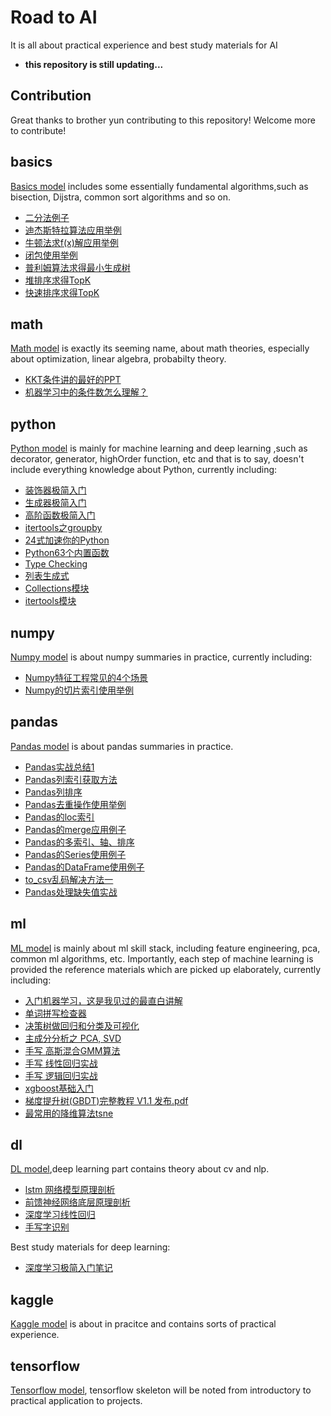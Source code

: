 # Road to AI
It is all about practical experience and best study materials for AI
- **this repository is still updating...**

## Contribution
Great thanks to brother yun contributing to this repository! Welcome more to contribute!

## basics
[Basics model](https://github.com/jackzhenguo/machine-learning/tree/master/basics) includes some essentially fundamental algorithms,such as bisection, Dijstra, common sort algorithms and so on.
- [二分法例子](https://github.com/jackzhenguo/machine-learning/tree/master/basics)
- [迪杰斯特拉算法应用举例](https://github.com/jackzhenguo/machine-learning/blob/master/basics/Dijkstra.py)
- [牛顿法求f(x)解应用举例](https://github.com/jackzhenguo/machine-learning/blob/master/basics/NewtonMethod.py)
- [闭包使用举例](https://github.com/jackzhenguo/machine-learning/blob/master/basics/closure.py)
- [普利姆算法求得最小生成树](https://github.com/jackzhenguo/machine-learning/blob/master/basics/primToMiniTree.py)
- [堆排序求得TopK](https://github.com/jackzhenguo/machine-learning/blob/master/basics/topKByHeap.py)
- [快速排序求得TopK](https://github.com/jackzhenguo/machine-learning/blob/master/basics/topKByQuickSort.py)
## math
[Math model](https://github.com/jackzhenguo/machine-learning/tree/master/math) is exactly its seeming name, about math theories, especially about optimization,
linear algebra, probabilty theory.
- [KKT条件讲的最好的PPT](https://github.com/jackzhenguo/machine-learning/blob/master/math/KKT.pdf)
- [机器学习中的条件数怎么理解？](https://github.com/jackzhenguo/machine-learning/blob/master/math/condition-number.ipynb)
## python
[Python model](https://github.com/jackzhenguo/machine-learning/tree/master/python) is mainly for machine learning and deep learning ,such as decorator, generator, highOrder function, etc and that is 
to say, doesn't include everything knowledge about Python, currently including:
- [装饰器极简入门](https://github.com/jackzhenguo/machine-learning/blob/master/python/decorator.py)
- [生成器极简入门](https://github.com/jackzhenguo/machine-learning/blob/master/python/generatorFun.py)
- [高阶函数极简入门](https://github.com/jackzhenguo/machine-learning/blob/master/python/highOrderFun.py)
- [itertools之groupby](https://github.com/jackzhenguo/machine-learning/blob/master/python/itertools-groupby-example.py)
- [24式加速你的Python](https://github.com/jackzhenguo/machine-learning/blob/master/python/24%E5%BC%8F%E5%8A%A0%E9%80%9F%E4%BD%A0%E7%9A%84Python.ipynb)
- [Python63个内置函数](https://github.com/jackzhenguo/machine-learning/blob/master/python/Python63%E4%B8%AA%E5%86%85%E7%BD%AE%E5%87%BD%E6%95%B0.md)
- [Type Checking](https://github.com/jackzhenguo/machine-learning/blob/master/python/Type%20Checking.md)
- [列表生成式](https://github.com/jackzhenguo/machine-learning/blob/master/python/%E5%88%97%E8%A1%A8%E7%94%9F%E6%88%90%E5%BC%8F.md)
- [Collections模块](https://github.com/jackzhenguo/machine-learning/blob/master/python/Collections.md)
- [itertools模块](https://github.com/jackzhenguo/machine-learning/blob/master/python/itertools.md)

## numpy
[Numpy model](https://github.com/jackzhenguo/machine-learning/tree/master/numpy) is about numpy summaries in practice, currently including: 
- [Numpy特征工程常见的4个场景](https://github.com/jackzhenguo/machine-learning/blob/master/numpy/matric%20searching%20methods.md)
- [Numpy的切片索引使用举例](https://github.com/jackzhenguo/machine-learning/blob/master/numpy/numpy_index_slice.ipynb)

## pandas
[Pandas model](https://github.com/jackzhenguo/machine-learning/tree/master/pandas) is about pandas summaries in practice.
- [Pandas实战总结1](https://github.com/jackzhenguo/machine-learning/blob/master/pandas/pandas_all.ipynb)
- [Pandas列索引获取方法](https://github.com/jackzhenguo/machine-learning/blob/master/pandas/pandas_column_number.ipynb)
- [Pandas列排序](https://github.com/jackzhenguo/machine-learning/blob/master/pandas/pandas_column_sort.ipynb)
- [Pandas去重操作使用举例](https://github.com/jackzhenguo/machine-learning/blob/master/pandas/pandas_drop_duplicates.ipynb)
- [Pandas的loc索引](https://github.com/jackzhenguo/machine-learning/blob/master/pandas/pandas_loc.ipynb)
- [Pandas的merge应用例子](https://github.com/jackzhenguo/machine-learning/blob/master/pandas/play_pandas_merge_DataFrame.ipynb)
- [Pandas的多索引、轴、排序](https://github.com/jackzhenguo/machine-learning/blob/master/pandas/play_pandas_mutiIndex_pivot_sort.ipynb)
- [Pandas的Series使用例子](https://github.com/jackzhenguo/machine-learning/blob/master/pandas/play_pandas_series.ipynb)
- [Pandas的DataFrame使用例子](https://github.com/jackzhenguo/machine-learning/blob/master/pandas/play_pd_DataFrame.ipynb)
- [to_csv乱码解决方法一](https://github.com/jackzhenguo/machine-learning/blob/master/pandas/to_csv%E4%B8%AD%E6%96%87%E4%B9%B1%E7%A0%81.ipynb)
- [Pandas处理缺失值实战](https://github.com/jackzhenguo/machine-learning/blob/master/pandas/top_missing_fun.ipynb)

## ml
[ML model](https://github.com/jackzhenguo/machine-learning/tree/master/ml) is mainly about ml skill stack, including feature engineering, pca, common ml algorithms, etc. Importantly, each step
of machine learning is provided the reference materials which are picked up elaborately, currently including: 
- [入门机器学习，这是我见过的最直白讲解](https://github.com/jackzhenguo/machine-learning/blob/master/ml/%E5%85%A5%E9%97%A8%E6%9C%BA%E5%99%A8%E5%AD%A6%E4%B9%A0%EF%BC%8C%E8%BF%99%E6%98%AF%E6%88%91%E8%A7%81%E8%BF%87%E7%9A%84%E6%9C%80%E7%9B%B4%E7%99%BD%E8%AE%B2%E8%A7%A3.md)
- [单词拼写检查器](https://github.com/jackzhenguo/machine-learning/tree/master/ml/bayes)
- [决策树做回归和分类及可视化](https://github.com/jackzhenguo/machine-learning/tree/master/ml/decision-tree)
- [主成分分析之 PCA, SVD](https://github.com/jackzhenguo/machine-learning/tree/master/ml/pca)
- [手写 高斯混合GMM算法](https://github.com/jackzhenguo/machine-learning/blob/master/ml/GMM.ipynb)
- [手写 线性回归实战](https://github.com/jackzhenguo/machine-learning/blob/master/ml/linear-regression.ipynb)
- [手写 逻辑回归实战](https://github.com/jackzhenguo/machine-learning/blob/master/ml/logistic-regression.ipynb)
- [xgboost基础入门](https://github.com/jackzhenguo/machine-learning/blob/master/ml/xgboost-basics.ipynb)
- [梯度提升树(GBDT)完整教程 V1.1 发布.pdf](https://github.com/jackzhenguo/machine-learning/blob/master/ml/%E6%A2%AF%E5%BA%A6%E6%8F%90%E5%8D%87%E6%A0%91(GBDT)%E5%AE%8C%E6%95%B4%E6%95%99%E7%A8%8B%20V1.1%20%E5%8F%91%E5%B8%83.pdf)
- [最常用的降维算法tsne](./ml/pca/tsne.md)


## dl
[DL model](https://github.com/jackzhenguo/machine-learning/tree/master/dl),deep learning part contains theory about cv and nlp. 
- [lstm 网络模型原理剖析](https://blog.csdn.net/gzj_1101/article/details/79376798)
- [前馈神经网络底层原理剖析](https://github.com/jackzhenguo/machine-learning/blob/master/dl/FeedForwardNN.py)
- [深度学习线性回归](https://github.com/jackzhenguo/machine-learning/blob/master/dl/linear-regression-tensorflow.ipynb)
- [手写字识别](https://github.com/jackzhenguo/machine-learning/blob/master/dl/mnistSolver.ipynb)

Best study materials for deep learning:
- [深度学习极简入门笔记](https://createmomo.github.io/2018/01/23/Super-Machine-Learning-Revision-Notes/#tableofcontents)

## kaggle
[Kaggle model](https://github.com/jackzhenguo/machine-learning/tree/master/kaggle/titanic) is about in pracitce and contains sorts of practical experience.


## tensorflow
[Tensorflow model](https://github.com/jackzhenguo/machine-learning/tree/master/tensorflow/get-started), tensorflow skeleton will be noted from introductory to practical application to projects.



​	
